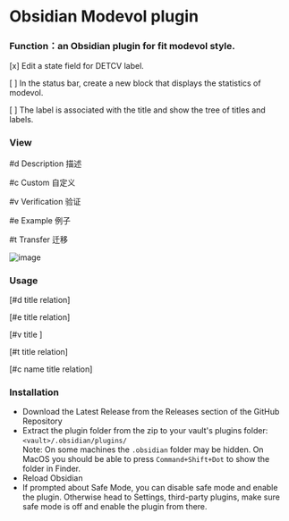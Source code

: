 # Obsidian Modevol plugin
### Function：an Obsidian plugin for fit modevol style.

[x] Edit a state field for DETCV label.

[ ] In the status bar, create a new block that displays the statistics of modevol.

[ ] The label is associated with the title and show the tree of titles and labels.

### View 

#d Description 描述

#c Custom 自定义

#v Verification 验证    

#e Example 例子 

#t  Transfer 迁移     

![image](https://user-images.githubusercontent.com/12016782/218115364-1aaf0e6f-a14e-4614-afd2-4061e8d741c7.png)

### Usage

[#d title relation]

[#e title relation]

[#v title ]

[#t title relation]

[#c name title relation]

### Installation

-   Download the Latest Release from the Releases section of the GitHub Repository
-   Extract the plugin folder from the zip to your vault's plugins folder: `<vault>/.obsidian/plugins/`  
    Note: On some machines the `.obsidian` folder may be hidden. On MacOS you should be able to press `Command+Shift+Dot` to show the folder in Finder.
-   Reload Obsidian
-   If prompted about Safe Mode, you can disable safe mode and enable the plugin.
    Otherwise head to Settings, third-party plugins, make sure safe mode is off and
    enable the plugin from there.

